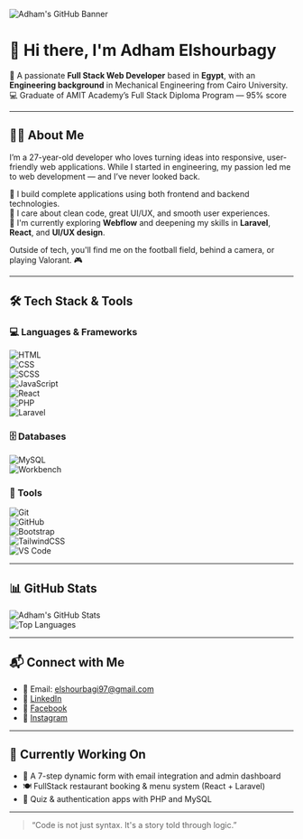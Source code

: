 
![Adham's GitHub Banner](./banner.png)


# 👋 Hi there, I'm Adham Elshourbagy

🎯 A passionate **Full Stack Web Developer** based in **Egypt**, with an **Engineering background** in Mechanical Engineering from Cairo University.  
💻 Graduate of AMIT Academy’s Full Stack Diploma Program — 95% score

---

## 🧑‍💻 About Me

I’m a 27-year-old developer who loves turning ideas into responsive, user-friendly web applications. While I started in engineering, my passion led me to web development — and I’ve never looked back.

🔧 I build complete applications using both frontend and backend technologies.  
🎨 I care about clean code, great UI/UX, and smooth user experiences.  
🚀 I'm currently exploring **Webflow** and deepening my skills in **Laravel**, **React**, and **UI/UX design**.

Outside of tech, you'll find me on the football field, behind a camera, or playing Valorant. 🎮

---

## 🛠️ Tech Stack & Tools

### 💻 Languages & Frameworks  
![HTML](https://img.shields.io/badge/HTML5-E34F26?logo=html5&logoColor=fff&style=flat)  
![CSS](https://img.shields.io/badge/CSS3-1572B6?logo=css3&logoColor=fff&style=flat)  
![SCSS](https://img.shields.io/badge/SCSS-CC6699?logo=sass&logoColor=fff&style=flat)  
![JavaScript](https://img.shields.io/badge/JavaScript-F7DF1E?logo=javascript&logoColor=000&style=flat)  
![React](https://img.shields.io/badge/React-61DAFB?logo=react&logoColor=000&style=flat)  
![PHP](https://img.shields.io/badge/PHP-777BB4?logo=php&logoColor=fff&style=flat)  
![Laravel](https://img.shields.io/badge/Laravel-F55247?logo=laravel&logoColor=fff&style=flat)

### 🗄️ Databases  
![MySQL](https://img.shields.io/badge/MySQL-4479A1?logo=mysql&logoColor=fff&style=flat)  
![Workbench](https://img.shields.io/badge/MySQL%20Workbench-4479A1?logo=mysql&logoColor=fff&style=flat)

### 🧰 Tools  
![Git](https://img.shields.io/badge/Git-F05032?logo=git&logoColor=fff&style=flat)  
![GitHub](https://img.shields.io/badge/GitHub-181717?logo=github&logoColor=fff&style=flat)  
![Bootstrap](https://img.shields.io/badge/Bootstrap-7952B3?logo=bootstrap&logoColor=fff&style=flat)  
![TailwindCSS](https://img.shields.io/badge/TailwindCSS-38B2AC?logo=tailwind-css&logoColor=fff&style=flat)  
![VS Code](https://img.shields.io/badge/VS%20Code-007ACC?logo=visual-studio-code&logoColor=fff&style=flat)

---

## 📊 GitHub Stats

![Adham's GitHub Stats](https://github-readme-stats.vercel.app/api?username=elshourbagi97&show_icons=true&theme=react)  
![Top Languages](https://github-readme-stats.vercel.app/api/top-langs/?username=elshourbagi97&layout=compact&theme=react)

---

## 📬 Connect with Me

- 📧 Email: [elshourbagi97@gmail.com](mailto:elshourbagi97@gmail.com)  
- 💼 [LinkedIn](https://www.linkedin.com/in/elshourbagii?utm_source=share&utm_campaign=share_via&utm_content=profile&utm_medium=ios_app)  
- 📘 [Facebook](https://www.facebook.com/share/1MmuYNZidt/?mibextid=wwXIfr)  
- 📸 [Instagram](https://www.instagram.com/elshourbagi?igsh=aHA2MTJsdG13cGw0&utm_source=qr)

---

## 🏁 Currently Working On

- 🔄 A 7-step dynamic form with email integration and admin dashboard  
- 🍽️ FullStack restaurant booking & menu system (React + Laravel)  
- 🧠 Quiz & authentication apps with PHP and MySQL

---

> “Code is not just syntax. It's a story told through logic.”

